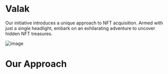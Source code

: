 # Valak 
Our initiative introduces a unique approach to NFT acquisition. Armed with just a single headlight, embark on an exhilarating adventure to uncover hidden NFT treasures.

![image](https://github.com/sychen303/Valak/assets/38778028/0b3b3220-1e7f-4ac7-9259-0ea58492bc95)

# Our Approach




